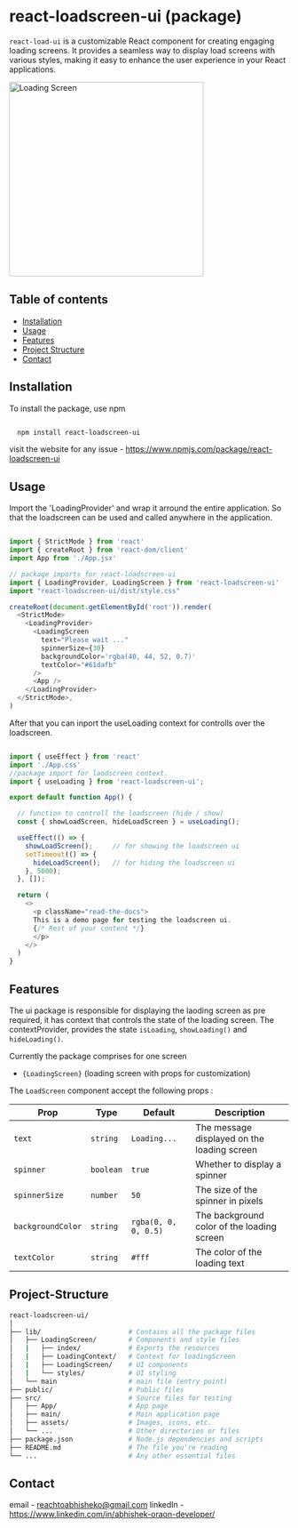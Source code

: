 # react-loadscreen-ui (package)

`react-load-ui` is a customizable React component for creating engaging loading screens. It provides a seamless way to display load screens with various styles, making it easy to enhance the user experience in your React applications.

<img src="https://github.com/user-attachments/assets/a798b622-efce-41cd-820b-927ff3688d82" alt="Loading Screen" width="350" height="350">

## Table of contents

- [Installation](#installation)
- [Usage](#usage)
- [Features](#features)
- [Project Structure](#project-structure)
- [Contact](#contact)


## Installation

To install the package, use npm 

```bash

  npm install react-loadscreen-ui

```

visit the website for any issue - https://www.npmjs.com/package/react-loadscreen-ui

## Usage

Import the 'LoadingProvider' and wrap it arround the entire application. So that the loadscreen can be used and called anywhere in the application.

```js

import { StrictMode } from 'react'
import { createRoot } from 'react-dom/client'
import App from './App.jsx'

// package imports for react-loadscreen-ui
import { LoadingProvider, LoadingScreen } from 'react-loadscreen-ui'
import "react-loadscreen-ui/dist/style.css"

createRoot(document.getElementById('root')).render(
  <StrictMode>
    <LoadingProvider>
      <LoadingScreen
        text="Please wait ..."
        spinnerSize={30}
        backgroundColor='rgba(40, 44, 52, 0.7)'
        textColor="#61dafb"
      />
      <App />
    </LoadingProvider>
  </StrictMode>,
)

```

After that you can inport the useLoading context for controlls over the loadscreen.

```js

import { useEffect } from 'react'
import './App.css'
//package import for laodscreen context.
import { useLoading } from 'react-loadscreen-ui';

export default function App() {

  // function to controll the loadscreen (hide / show)
  const { showLoadScreen, hideLoadScreen } = useLoading();

  useEffect(() => {
    showLoadScreen();     // for showing the loadscreen ui
    setTimeout(() => {
      hideLoadScreen();   // for hiding the loadscreen ui
    }, 5000);
  }, []);

  return (
    <>
      <p className="read-the-docs">
      This is a demo page for testing the loadscreen ui.
      {/* Rest of your content */}
      </p>
    </>
  )
}

```

## Features

The ui package is responsible for displaying the laoding screen as pre required, 
it has context that controls the state of the loading screen. The contextProvider,
provides the state `isLoading`, `showLoading()` and `hideLoading()`.

Currently the package comprises for one screen
- `{LoadingScreen}` (loading screen with props for customization)

The `LoadScreen` component accept the following props : 

| Prop  | Type | Default | Description | 
| ----- | ---- | ------- | ----------- |
| `text` | `string` | `Loading...` | The message displayed on the loading screen |
| `spinner` | `boolean` | `true` | Whether to display a spinner |
| `spinnerSize` | `number` | `50` | The size of the spinner in pixels |
| `backgroundColor` | `string` | `rgba(0, 0, 0, 0.5)` | The background color of the loading screen |
| `textColor` | `string` | `#fff` | The color of the loading text |

## Project-Structure

```bash
react-loadscreen-ui/
│
├── lib/                      # Contains all the package files
│   ├── LoadingScreen/        # Components and style files
│   |   ├── index/            # Exports the resources
│   |   ├── LoadingContext/   # Context for loadingScreen
│   |   ├── LoadingScreen/    # UI components
│   |   └── styles/           # UI styling
│   └── main                  # main file (entry point)
├── public/                   # Public files
├── src/                      # Source files for testing
│   ├── App/                  # App page
│   ├── main/                 # Main application page
│   ├── assets/               # Images, icons, etc.
│   └── ...                   # Other directories or files
├── package.json              # Node.js dependencies and scripts
├── README.md                 # The file you're reading
└── ...                       # Any other essential files
```

## Contact
  email - reachtoabhisheko@gmail.com
  linkedIn - https://www.linkedin.com/in/abhishek-oraon-developer/